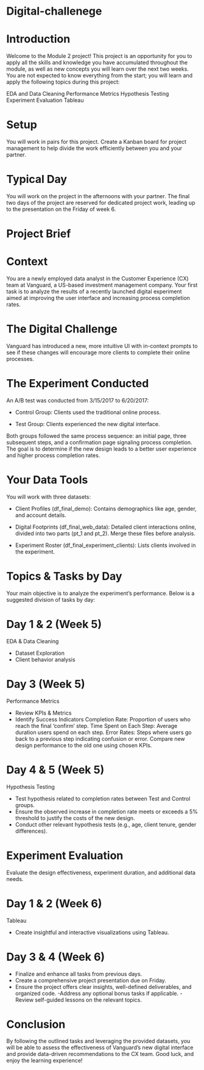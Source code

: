 # Digital-challenege
# Introduction
Welcome to the Module 2 project! This project is an opportunity for you to apply all the skills and knowledge you have accumulated throughout the module, as well as new concepts you will learn over the next two weeks. You are not expected to know everything from the start; you will learn and apply the following topics during this project:

EDA and Data Cleaning
Performance Metrics
Hypothesis Testing
Experiment Evaluation
Tableau

# Setup
You will work in pairs for this project. Create a Kanban board for project management to help divide the work efficiently between you and your partner.

# Typical Day
You will work on the project in the afternoons with your partner. The final two days of the project are reserved for dedicated project work, leading up to the presentation on the Friday of week 6.

# Project Brief

# Context
You are a newly employed data analyst in the Customer Experience (CX) team at Vanguard, a US-based investment management company. Your first task is to analyze the results of a recently launched digital experiment aimed at improving the user interface and increasing process completion rates.

# The Digital Challenge
Vanguard has introduced a new, more intuitive UI with in-context prompts to see if these changes will encourage more clients to complete their online processes.

# The Experiment Conducted
An A/B test was conducted from 3/15/2017 to 6/20/2017:

- Control Group: Clients used the traditional online process.

- Test Group: Clients experienced the new digital interface.

Both groups followed the same process sequence: an initial page, three subsequent steps, and a confirmation page signaling process completion. The goal is to determine if the new design leads to a better user experience and higher process completion rates.

# Your Data Tools
You will work with three datasets:

- Client Profiles (df_final_demo): Contains demographics like age, gender, and account details.

- Digital Footprints (df_final_web_data): Detailed client interactions online, divided into two parts (pt_1 and pt_2). Merge these files before analysis.

- Experiment Roster (df_final_experiment_clients): Lists clients involved in the experiment.

# Topics & Tasks by Day

Your main objective is to analyze the experiment’s performance. Below is a suggested division of tasks by day:

# Day 1 & 2 (Week 5)
EDA & Data Cleaning
- Dataset Exploration
- Client behavior analysis

# Day 3 (Week 5)
Performance Metrics
- Review KPIs & Metrics
- Identify Success Indicators
Completion Rate: Proportion of users who reach the final ‘confirm’ step.
Time Spent on Each Step: Average duration users spend on each step.
Error Rates: Steps where users go back to a previous step indicating confusion or error.
Compare new design performance to the old one using chosen KPIs.

# Day 4 & 5 (Week 5)
Hypothesis Testing

- Test hypothesis related to completion rates between Test and Control groups.
- Ensure the observed increase in completion rate meets or exceeds a 5% threshold to justify the costs of the new design.
- Conduct other relevant hypothesis tests (e.g., age, client tenure, gender differences).

# Experiment Evaluation

Evaluate the design effectiveness, experiment duration, and additional data needs.

# Day 1 & 2 (Week 6)
Tableau
- Create insightful and interactive visualizations using Tableau.

# Day 3 & 4 (Week 6)
- Finalize and enhance all tasks from previous days.
- Create a comprehensive project presentation due on Friday.
- Ensure the project offers clear insights, well-defined deliverables, and organized code.
-Address any optional bonus tasks if applicable.
-Review self-guided lessons on the relevant topics.

# Conclusion
By following the outlined tasks and leveraging the provided datasets, you will be able to assess the effectiveness of Vanguard’s new digital interface and provide data-driven recommendations to the CX team. Good luck, and enjoy the learning experience!






